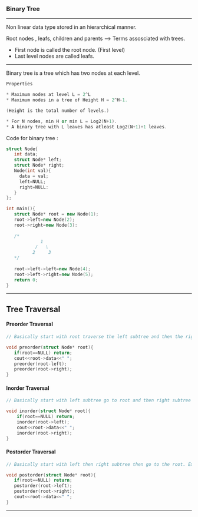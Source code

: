 ### Binary Tree

---

Non linear data type stored in an hierarchical manner.

Root nodes , leafs, children and parents --> Terms assosciated with trees.

- First node is called the root node. (First level)
- Last level nodes are called leafs.


---

Binary tree is a tree which has two nodes at each level.

```cpp
Properties

* Maximum nodes at level L = 2^L
* Maximum nodes in a tree of Height H = 2^H-1.

(Height is the total number of levels.)

* For N nodes, min H or min L = Log2(N+1).
* A binary tree with L leaves has atleast Log2(N+1)+1 leaves.
```

Code for binary tree : 

```cpp
struct Node{
   int data;
   struct Node* left;
   struct Node* right;
   Node(int val){
     data = val;
     left=NULL;
     right=NULL:
   }
};

int main(){
   struct Node* root = new Node(1);
   root->left=new Node(2);
   root->right=new Node(3):
   
   /*  
             1
           /   \
          2     3
   */
   
   root->left->left=new Node(4);
   root->left->right=new Node(5);
   return 0;
}
```

---

## Tree Traversal

#### Preorder Traversal

```cpp
// Basically start with root traverse the left subtree and then the right subtree. Example -> 1,2,3,4,5,6,7

void preorder(struct Node* root){
   if(root==NULL) return;
   cout<<root->data<<" ";
   preorder(root-left);
   preorder(root->right);
}
```

#### Inorder Traversal 

```cpp
// Basically start with left subtree go to root and then right subtree is traversed. Example -> 3,2,4,1,6,5,7 for a binary tree with 7 natural numbers of height 3.

void inorder(struct Node* root){
    if(root==NULL) return;
    inorder(root->left);
    cout<<root->data<<" ";
    inorder(root->right);
}
```

#### Postorder Traversal

```cpp
// Basically start with left then right subtree then go to the root. Example -> 3,4,2,1,6,7,5

void postorder(struct Node* root){
   if(root==NULL) return;
   postorder(root->left);
   postorder(root->right);
   cout<<root->data<<" ";
}
```

---
